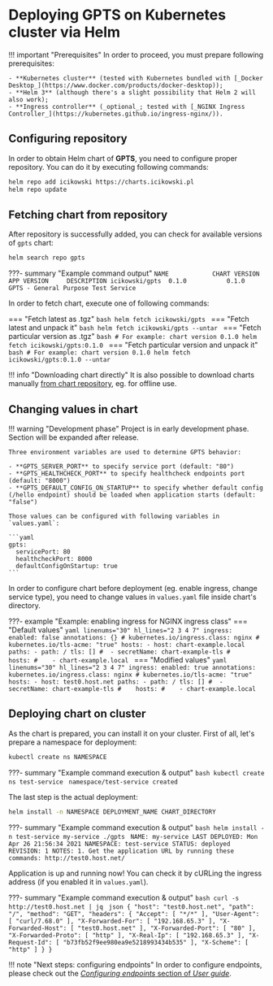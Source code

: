 # Deploying **GPTS** on Kubernetes cluster via Helm

!!! important "Prerequisites"
    In order to proceed, you must prepare following prerequisites:

    - **Kubernetes cluster** (tested with Kubernetes bundled with [_Docker Desktop_](https://www.docker.com/products/docker-desktop));
    - **Helm 3** (although there's a slight possibility that Helm 2 will also work);
    - **Ingress controller** (_optional_; tested with [_NGINX Ingress Controller_](https://kubernetes.github.io/ingress-nginx/)).

## Configuring repository

In order to obtain Helm chart of **GPTS**, you need to configure proper repository. You can do it by executing following commands:

```bash
helm repo add icikowski https://charts.icikowski.pl
helm repo update
```

## Fetching chart from repository

After repository is successfully added, you can check for available versions of `gpts` chart:

```bash
helm search repo gpts
```

???- summary "Example command output"
    ```
    NAME            CHART VERSION   APP VERSION     DESCRIPTION
    icikowski/gpts  0.1.0           0.1.0           GPTS - General Purpose Test Service
    ```

In order to fetch chart, execute one of following commands:

=== "Fetch latest as .tgz"
    ```bash
    helm fetch icikowski/gpts
    ```
=== "Fetch latest and unpack it"
    ```bash
    helm fetch icikowski/gpts --untar
    ```
=== "Fetch particular version as .tgz"
    ```bash
    # For example: chart version 0.1.0
    helm fetch icikowski/gpts:0.1.0
    ```
=== "Fetch particular version and unpack it"
    ```bash
    # For example: chart version 0.1.0
    helm fetch icikowski/gpts:0.1.0 --untar
    ```

!!! info "Downloading chart directly"
    It is also possible to download charts manually [from chart repository](https://charts.icikowski.pl), eg. for offline use.

## Changing values in chart

!!! warning "Development phase"
    Project is in early development phase. Section will be expanded after release.

    Three environment variables are used to determine GPTS behavior:
    
    - **GPTS_SERVER_PORT** to specify service port (default: "80")
    - **GPTS_HEALTHCHECK_PORT** to specify healthcheck endpoints port (default: "8000")
    - **GPTS_DEFAULT_CONFIG_ON_STARTUP** to specify whether default config (/hello endpoint) should be loaded when application starts (default: "false")

    Those values can be configured with following variables in `values.yaml`:

    ```yaml
    gpts:
      servicePort: 80
      healthcheckPort: 8000
      defaultConfigOnStartup: true
    ```

In order to configure chart before deployment (eg. enable ingress, change service type), you need to change values in `values.yaml` file inside chart's directory.

???- example "Example: enabling ingress for NGINX ingress class"
    === "Default values"
        ```yaml linenums="30" hl_lines="2 3 4 7"
        ingress:
          enabled: false
          annotations: {}
            # kubernetes.io/ingress.class: nginx
            # kubernetes.io/tls-acme: "true"
          hosts:
          - host: chart-example.local
            paths:
            - path: /
          tls: []
          #  - secretName: chart-example-tls
          #    hosts:
          #    - chart-example.local
        ```
    === "Modified values"
        ```yaml linenums="30" hl_lines="2 3 4 7"
        ingress:
          enabled: true
          annotations:
            kubernetes.io/ingress.class: nginx
            # kubernetes.io/tls-acme: "true"
          hosts:
          - host: test0.host.net
            paths:
            - path: /
          tls: []
          #  - secretName: chart-example-tls
          #    hosts:
          #    - chart-example.local
        ```

## Deploying chart on cluster

As the chart is prepared, you can install it on your cluster. First of all, let's prepare a namespace for deployment:

```bash
kubectl create ns NAMESPACE
```

???- summary "Example command execution & output"
    ```bash
    kubectl create ns test-service
    ```
    ```
    namespace/test-service created
    ```

The last step is the actual deployment:

```bash
helm install -n NAMESPACE DEPLOYMENT_NAME CHART_DIRECTORY
```

???- summary "Example command execution & output"
    ```bash
    helm install -n test-service my-service ./gpts
    ```
    ```
    NAME: my-service
    LAST DEPLOYED: Mon Apr 26 21:56:34 2021
    NAMESPACE: test-service
    STATUS: deployed
    REVISION: 1
    NOTES:
    1. Get the application URL by running these commands:
       http://test0.host.net/
    ```

Application is up and running now! You can check it by cURLing the ingress address (if you enabled it in `values.yaml`).

???- summary "Example command execution & output"
    ```bash
    curl -s http://test0.host.net | jq
    ```
    ```json
    {
        "host": "test0.host.net",
        "path": "/",
        "method": "GET",
        "headers": {
            "Accept": [
                "*/*"
            ],
            "User-Agent": [
                "curl/7.68.0"
            ],
            "X-Forwarded-For": [
                "192.168.65.3"
            ],
            "X-Forwarded-Host": [
                "test0.host.net"
            ],
            "X-Forwarded-Port": [
                "80"
            ],
            "X-Forwarded-Proto": [
                "http"
            ],
            "X-Real-Ip": [
                "192.168.65.3"
            ],
            "X-Request-Id": [
                "b73fb52f9ee980ea9e5218993434b535"
            ],
            "X-Scheme": [
                "http"
            ]
        }
    }
    ```

!!! note "Next steps: configuring endpoints"
    In order to configure endpoints, please check out the [_Configuring endpoints_ section of _User guide_](../usage/endpoints.md).
